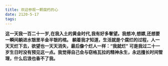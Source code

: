 ```yaml
---
title: 欢迎参观一颗腐朽的心
date: 2120-5-17 
tags:
---
```

**这一天我一百二十一岁,在我入土的黄金时代,我有好多奢望。我想冲,想嫖,还想要一瞬间躺进水银里半金半银的棺。**
**躺着我才知道，生活就是个腐烂的过程，人一天天烂下去，欲望也一天天消失，最后像个烂人一样：“我就烂”**
**可是我过二十一岁生日时没有预见这一点。我觉得自己会与窃格瓦拉的精神永生，永远擅长时间管理，什么后浪也香不了我。**
